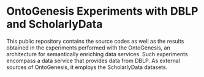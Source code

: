 # OntoGenesis Experiments with DBLP and ScholarlyData
This public repository contains the source codes as well as the results obtained in the experiments performed with the OntoGenesis, an architecture for semantically enriching data services.
Such experiments encompass a data service that provides data from DBLP. As external sources of OntoGenesis, it employs the ScholarlyData datasets.
